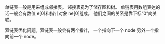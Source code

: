 单链表一般是用来组成邻接表。 邻接表视为了储存图和树。
单链表用数组表达的话一般会有数值 e[0]和指针对象 ne[0]组成。 他们之间的关系是靠下标“0”向关联。

双链表优化问题。双链表一般会有两个指针， 一个指向下一个 node 另外一个指向前一个 node。
